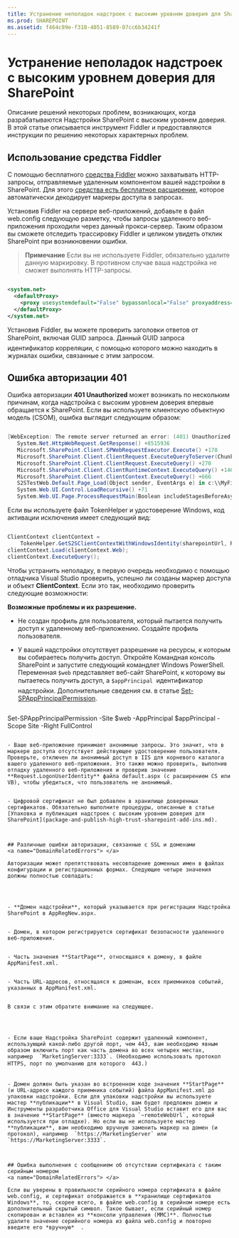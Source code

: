 ```yaml
---
title: Устранение неполадок надстроек с высоким уровнем доверия для SharePoint
ms.prod: SHAREPOINT
ms.assetid: f464c89e-f318-4051-8589-07cc6b34241f
---
```



# Устранение неполадок надстроек с высоким уровнем доверия для SharePoint
Описание решений некоторых проблем, возникающих, когда разрабатываются Надстройки SharePoint с высоким уровнем доверия.
В этой статье описывается инструмент Fiddler и предоставляются инструкции по решению некоторых характерных проблем.
  
    
    


## Использование средства Fiddler

С помощью бесплатного  [средства Fiddler](http://www.telerik.com/fiddler) можно захватывать HTTP-запросы, отправляемые удаленным компонентом вашей надстройки в SharePoint. Для этого [средства есть бесплатное расширение](https://github.com/andrewconnell/SPOAuthFiddlerExt), которое автоматически декодирует маркеры доступа в запросах.
  
    
    
Установив Fiddler на сервере веб-приложений, добавьте в файл web.config следующую разметку, чтобы запросы удаленного веб-приложения проходили через данный прокси-сервер. Таким образом вы сможете отследить трассировку Fiddler и целиком увидеть отклик SharePoint при возникновении ошибки.
  
    
    

> **Примечание**
> Если вы не используете Fiddler, обязательно удалите данную маркировку. В противном случае ваша надстройка не сможет выполнять HTTP-запросы. 
  
    
    




```XML

<system.net>
  <defaultProxy>
    <proxy usesystemdefault="False" bypassonlocal="False" proxyaddress="http://127.0.0.1:8888" />
  </defaultProxy>
</system.net>

```

Установив Fiddler, вы можете проверить заголовки ответов от SharePoint, включая GUID запроса. Данный GUID запроса  идентификатор корреляции, с помощью которого можно находить в журналах ошибки, связанные с этим запросом.
  
    
    

## Ошибка авторизации 401
<a name="UnauthorizedException"> </a>

Ошибка авторизации **401 Unauthorized** может возникать по нескольким причинам, когда надстройка с высоким уровнем доверия впервые обращается к SharePoint. Если вы используете клиентскую объектную модель (CSOM), ошибка выглядит следующим образом:
  
    
    

```cs

[WebException: The remote server returned an error: (401) Unauthorized.]
   System.Net.HttpWebRequest.GetResponse() +8515936
   Microsoft.SharePoint.Client.SPWebRequestExecutor.Execute() +178
   Microsoft.SharePoint.Client.ClientRequest.ExecuteQueryToServer(ChunkStringBuilder sb) +1427
   Microsoft.SharePoint.Client.ClientRequest.ExecuteQuery() +270
   Microsoft.SharePoint.Client.ClientRuntimeContext.ExecuteQuery() +146
   Microsoft.SharePoint.Client.ClientContext.ExecuteQuery() +666
   S2STestWeb.Default.Page_Load(Object sender, EventArgs e) in c:\\MyFiles\\HightrustTest\\HightrustTestWeb\\Default.aspx.cs:28
   System.Web.UI.Control.LoadRecursive() +71
   System.Web.UI.Page.ProcessRequestMain(Boolean includeStagesBeforeAsyncPoint, Boolean includeStagesAfterAsyncPoint) +3178
```

Если вы используете файл TokenHelper и удостоверение Windows, код активации исключения имеет следующий вид:
  
    
    



```cs

ClientContext clientContext =
    TokenHelper.GetS2SClientContextWithWindowsIdentity(sharepointUrl, Request.LogonUserIdentity); 
clientContext.Load(clientContext.Web);
clientContext.ExecuteQuery();
```

Чтобы устранить неполадку, в первую очередь необходимо с помощью отладчика Visual Studio проверить, успешно ли созданы маркер доступа и объект **ClientContext**. Если это так, необходимо проверить следующие возможности:
  
    
    
 **Возможные проблемы и их разрешение.**
  
    
    

- Не создан профиль для пользователя, который пытается получить доступ к удаленному веб-приложению. Создайте профиль пользователя.
    
  
- У вашей надстройки отсутствует разрешение на ресурсы, к которым вы собираетесь получить доступ. Откройте Командная консоль SharePoint и запустите следующий командлет Windows PowerShell. Переменная  `$web` представляет веб-сайт SharePoint, к которому вы пытаетесь получить доступ, а `$appPrincipal`  идентификатор надстройки. Дополнительные сведения см. в статье [Set-SPAppPrincipalPermission](http://technet.microsoft.com/ru-ru/library/jj219714%28v=office.15%29.aspx).
    
  ```
  
Set-SPAppPrincipalPermission -Site $web -AppPrincipal $appPrincipal -Scope Site -Right FullControl
  ```

- Ваше веб-приложение принимает анонимные запросы. Это значит, что в маркере доступа отсутствует действующее удостоверение пользователя. Проверьте, отключен ли анонимный доступ в IIS для корневого каталога вашего удаленного веб-приложения. Это также можно проверить, выполнив отладку удаленного веб-приложения и проверив значение **Request.LogonUserIdentity** файла default.aspx (с расширением CS или VB), чтобы убедиться, что пользователь не анонимный.
    
  
- Цифровой сертификат не был добавлен в хранилище доверенных сертификатов. Обязательно выполните процедуры, описанные в статье  [Упаковка и публикация надстроек с высоким уровнем доверия для SharePoint](package-and-publish-high-trust-sharepoint-add-ins.md).
    
  

## Различные ошибки авторизации, связанные с SSL и доменами
<a name="DomainRelatedErrors"> </a>

Авторизации может препятствовать несовпадение доменных имен в файлах конфигурации и регистрационных формах. Следующие четыре значения должны полностью совпадать:
  
    
    

- **Домен надстройки**, который указывается при регистрации Надстройка SharePoint в AppRegNew.aspx.
    
  
- Домен, в котором регистрируется сертификат безопасности удаленного веб-приложения.
    
  
- Часть значения **StartPage**, относящаяся к домену, в файле AppManifest.xml.
    
  
- Часть URL-адресов, относящаяся к доменам, всех приемников событий, указанных в AppManifest.xml.
    
  
В связи с этим обратите внимание на следующее.
  
    
    

- Если ваше Надстройка SharePoint содержит удаленный компонент, использующий какой-либо другой порт, чем 443, вам необходимо явным образом включить порт как часть домена во всех четырех местах, например  `MarketingServer:3333`. (Необходимо использовать протокол HTTPS, порт по умолчанию для которого  443.)
    
  
- Домен должен быть указан во встроенном коде значения **StartPage** (и URL-адресе каждого приемника событий) файла AppManifest.xml до упаковки надстройки. Если для упаковки надстройки вы используете мастер **публикации** в Visual Studio, вам будет предложен домен и Инструменты разработчика Office для Visual Studio вставит его для вас в значение **StartPage** (вместо маркера `~remoteWebUrl`, который используется при отладке). Но если вы не используете мастер **публикации**, вам необходимо вручную заменить маркер на домен (и протокол), например  `https://MarketingServer` или `https://MarketingServer:3333`.
    
  

## Ошибка выполнения с сообщением об отсутствии сертификата с таким серийным номером
<a name="DomainRelatedErrors"> </a>

Если вы уверены в правильности серийного номера сертификата в файле web.config, и сертификат отображается в **хранилище сертификатов Windows**, то, скорее всего, в файле web.config в серийном номере есть дополнительный скрытый символ. Такое бывает, если серийный номер скопирован и вставлен из **консоли управления (MMC)**. Полностью удалите значение серийного номера из файла web.config и повторно введите его *вручную*  .
  
    
    

